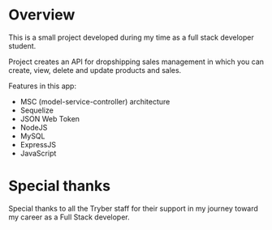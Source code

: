 # Overview #

This is a small project developed during my time as a full stack developer student.

Project creates an API for dropshipping sales management in which you can create, view, delete and update products and sales. 

Features in this app:

* MSC (model-service-controller) architecture
* Sequelize
* JSON Web Token
* NodeJS
* MySQL
* ExpressJS
* JavaScript

# Special thanks #

Special thanks to all the Tryber staff for their support in my journey toward my career as a Full Stack developer.

